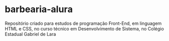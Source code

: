 # barbearia-alura
Repositório criado para estudos de programação Front-End, em linguagem HTML e CSS, no curso técnico em Desenvolvimento de Sistema, no Colégio Estadual Gabriel de Lara
